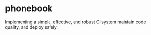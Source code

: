 # phonebook
Implementing a simple, effective, and robust CI system maintain code quality, and deploy safely. 
